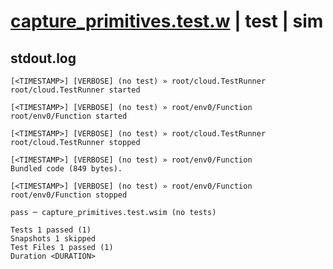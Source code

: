 # [capture_primitives.test.w](../../../../../examples/tests/valid/capture_primitives.test.w) | test | sim

## stdout.log
```log
[<TIMESTAMP>] [VERBOSE] (no test) » root/cloud.TestRunner
root/cloud.TestRunner started

[<TIMESTAMP>] [VERBOSE] (no test) » root/env0/Function
root/env0/Function started

[<TIMESTAMP>] [VERBOSE] (no test) » root/cloud.TestRunner
root/cloud.TestRunner stopped

[<TIMESTAMP>] [VERBOSE] (no test) » root/env0/Function
Bundled code (849 bytes).

[<TIMESTAMP>] [VERBOSE] (no test) » root/env0/Function
root/env0/Function stopped

pass ─ capture_primitives.test.wsim (no tests)

Tests 1 passed (1)
Snapshots 1 skipped
Test Files 1 passed (1)
Duration <DURATION>
```

